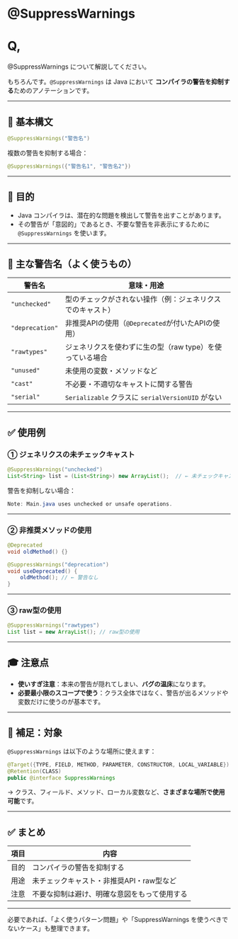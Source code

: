 # @SuppressWarnings

# Q,

@SuppressWarnings について解説してください。

もちろんです。`@SuppressWarnings` は Java において **コンパイラの警告を抑制する**ためのアノテーションです。

---

## 🧩 基本構文

```java
@SuppressWarnings("警告名")
```

複数の警告を抑制する場合：

```java
@SuppressWarnings({"警告名1", "警告名2"})
```

---

## 🎯 目的

- Java コンパイラは、潜在的な問題を検出して警告を出すことがあります。
- その警告が「意図的」であるとき、不要な警告を非表示にするために `@SuppressWarnings` を使います。

---

## 📌 主な警告名（よく使うもの）

| 警告名 | 意味・用途 |
| --- | --- |
| `"unchecked"` | 型のチェックがされない操作（例：ジェネリクスでのキャスト） |
| `"deprecation"` | 非推奨APIの使用（`@Deprecated`が付いたAPIの使用） |
| `"rawtypes"` | ジェネリクスを使わずに生の型（raw type）を使っている場合 |
| `"unused"` | 未使用の変数・メソッドなど |
| `"cast"` | 不必要・不適切なキャストに関する警告 |
| `"serial"` | `Serializable` クラスに `serialVersionUID` がない |

---

## ✅ 使用例

### ① ジェネリクスの未チェックキャスト

```java
@SuppressWarnings("unchecked")
List<String> list = (List<String>) new ArrayList();  // ← 未チェックキャスト
```

警告を抑制しない場合：

```java
Note: Main.java uses unchecked or unsafe operations.
```

---

### ② 非推奨メソッドの使用

```java
@Deprecated
void oldMethod() {}

@SuppressWarnings("deprecation")
void useDeprecated() {
    oldMethod(); // ← 警告なし
}
```

---

### ③ raw型の使用

```java
@SuppressWarnings("rawtypes")
List list = new ArrayList(); // raw型の使用
```

---

## 🎓 注意点

- **使いすぎ注意**：本来の警告が隠れてしまい、**バグの温床**になります。
- **必要最小限のスコープで使う**：クラス全体ではなく、警告が出るメソッドや変数だけに使うのが基本です。

---

## 📝 補足：対象

`@SuppressWarnings` は以下のような場所に使えます：

```java
@Target({TYPE, FIELD, METHOD, PARAMETER, CONSTRUCTOR, LOCAL_VARIABLE})
@Retention(CLASS)
public @interface SuppressWarnings
```

→ クラス、フィールド、メソッド、ローカル変数など、**さまざまな場所で使用可能**です。

---

## ✅ まとめ

| 項目 | 内容 |
| --- | --- |
| 目的 | コンパイラの警告を抑制する |
| 用途 | 未チェックキャスト・非推奨API・raw型など |
| 注意 | 不要な抑制は避け、明確な意図をもって使用する |

---

必要であれば、「よく使うパターン問題」や「SuppressWarnings を使うべきでないケース」も整理できます。